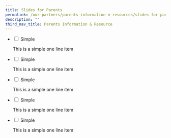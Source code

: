 ```yaml
---
title: Slides for Parents
permalink: /our-partners/parents-information-n-resources/slides-for-parents/
description: ""
third_nav_title: Parents Information & Resource
---
```

<ul class="jekyllcodex_accordion">
<li><input id="accordion1" type="checkbox" /> <label for="accordion1">Simple</label>
<div>
<p>This is a simple one line item</p>
</div>
</li>
<li><input id="accordion1" type="checkbox" /> <label for="accordion1">Simple</label>
<div>
<p>This is a simple one line item</p>
</div>
</li>
<li><input id="accordion1" type="checkbox" /> <label for="accordion1">Simple</label>
<div>
<p>This is a simple one line item</p>
</div>
</li>
<li><input id="accordion1" type="checkbox" /> <label for="accordion1">Simple</label>
<div>
<p>This is a simple one line item</p>
</div>
</li>
<li><input id="accordion1" type="checkbox" /> <label for="accordion1">Simple</label>
<div>
<p>This is a simple one line item</p>
</div>
</li>
</ul>